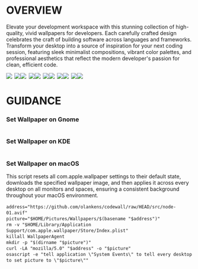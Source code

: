# OVERVIEW

Elevate your development workspace with this stunning collection of high-quality, vivid wallpapers for developers. Each
carefully crafted design celebrates the craft of building software across languages and frameworks. Transform your
desktop into a source of inspiration for your next coding session, featuring sleek minimalist compositions, vibrant
color palettes, and professional aesthetics that reflect the modern developer's passion for clean, efficient code.

<img src="src/node-01.avif" width="49.375%"/><img src=".assets/1x1.png" width="1.25%"/><img src="src/node-02.avif" width="49.375%"/><img src="src/node-03.avif" width="49.375%"/><img src=".assets/1x1.png" width="1.25%"/><img src="src/node-04.avif" width="49.375%"/><img src="src/node-05.avif" width="49.375%"/><img src=".assets/1x1.png" width="1.25%"/><img src="src/node-06.avif" width="49.375%"/><img src="src/python-01.avif" width="49.375%"/><img src=".assets/1x1.png" width="1.25%"/><img src="src/python-02.avif" width="49.375%"/><img src="src/angular-01.avif" width="49.375%"/><img src=".assets/1x1.png" width="1.25%"/><img src="src/angular-02.avif" width="49.375%"/><img src="src/node-07.avif" width="49.375%"/>

# GUIDANCE

### Set Wallpaper on Gnome

```shell

```

### Set Wallpaper on KDE

```shell

```

### Set Wallpaper on macOS

This script resets all com.apple.wallpaper settings to their default state, downloads the specified wallpaper image, and
then applies it across every desktop on all monitors and spaces, ensuring a consistent background throughout your macOS
environment.

```shell
address="https://github.com/olankens/codewall/raw/HEAD/src/node-01.avif"
picture="$HOME/Pictures/Wallpapers/$(basename "$address")"
rm -v "$HOME/Library/Application Support/com.apple.wallpaper/Store/Index.plist"
killall WallpaperAgent
mkdir -p "$(dirname "$picture")"
curl -LA "mozilla/5.0" "$address" -o "$picture"
osascript -e "tell application \"System Events\" to tell every desktop to set picture to \"$picture\""
```

